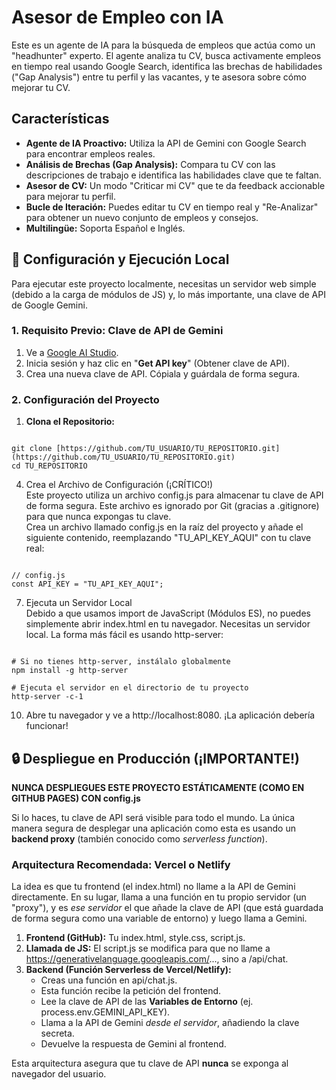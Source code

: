 # **Asesor de Empleo con IA**

Este es un agente de IA para la búsqueda de empleos que actúa como un "headhunter" experto. El agente analiza tu CV, busca activamente empleos en tiempo real usando Google Search, identifica las brechas de habilidades ("Gap Analysis") entre tu perfil y las vacantes, y te asesora sobre cómo mejorar tu CV.

## **Características**

* **Agente de IA Proactivo:** Utiliza la API de Gemini con Google Search para encontrar empleos reales.  
* **Análisis de Brechas (Gap Analysis):** Compara tu CV con las descripciones de trabajo e identifica las habilidades clave que te faltan.  
* **Asesor de CV:** Un modo "Criticar mi CV" que te da feedback accionable para mejorar tu perfil.  
* **Bucle de Iteración:** Puedes editar tu CV en tiempo real y "Re-Analizar" para obtener un nuevo conjunto de empleos y consejos.  
* **Multilingüe:** Soporta Español e Inglés.

## **🚀 Configuración y Ejecución Local**

Para ejecutar este proyecto localmente, necesitas un servidor web simple (debido a la carga de módulos de JS) y, lo más importante, una clave de API de Google Gemini.

### **1\. Requisito Previo: Clave de API de Gemini**

1. Ve a [Google AI Studio](https://aistudio.google.com/).  
2. Inicia sesión y haz clic en "**Get API key**" (Obtener clave de API).  
3. Crea una nueva clave de API. Cópiala y guárdala de forma segura.

### **2\. Configuración del Proyecto**

1. **Clona el Repositorio:**

```

git clone [https://github.com/TU_USUARIO/TU_REPOSITORIO.git](https://github.com/TU_USUARIO/TU_REPOSITORIO.git)
cd TU_REPOSITORIO

```

4.   
   Crea el Archivo de Configuración (¡CRÍTICO\!)  
   Este proyecto utiliza un archivo config.js para almacenar tu clave de API de forma segura. Este archivo es ignorado por Git (gracias a .gitignore) para que nunca expongas tu clave.  
   Crea un archivo llamado config.js en la raíz del proyecto y añade el siguiente contenido, reemplazando "TU\_API\_KEY\_AQUI" con tu clave real:

```

// config.js
const API_KEY = "TU_API_KEY_AQUI";

```

7.   
   Ejecuta un Servidor Local  
   Debido a que usamos import de JavaScript (Módulos ES), no puedes simplemente abrir index.html en tu navegador. Necesitas un servidor local. La forma más fácil es usando http-server:

```

# Si no tienes http-server, instálalo globalmente
npm install -g http-server

# Ejecuta el servidor en el directorio de tu proyecto
http-server -c-1

```

10.   
    Abre tu navegador y ve a http://localhost:8080. ¡La aplicación debería funcionar\!

## **🔒 Despliegue en Producción (¡IMPORTANTE\!)**

**NUNCA DESPLIEGUES ESTE PROYECTO ESTÁTICAMENTE (COMO EN GITHUB PAGES) CON config.js**

Si lo haces, tu clave de API será visible para todo el mundo. La única manera segura de desplegar una aplicación como esta es usando un **backend proxy** (también conocido como *serverless function*).

### **Arquitectura Recomendada: Vercel o Netlify**

La idea es que tu frontend (el index.html) no llame a la API de Gemini directamente. En su lugar, llama a una función en tu propio servidor (un "proxy"), y es *ese servidor* el que añade la clave de API (que está guardada de forma segura como una variable de entorno) y luego llama a Gemini.

1. **Frontend (GitHub):** Tu index.html, style.css, script.js.  
2. **Llamada de JS:** El script.js se modifica para que no llame a https://generativelanguage.googleapis.com/..., sino a /api/chat.  
3. **Backend (Función Serverless de Vercel/Netlify):**  
   * Creas una función en api/chat.js.  
   * Esta función recibe la petición del frontend.  
   * Lee la clave de API de las **Variables de Entorno** (ej. process.env.GEMINI\_API\_KEY).  
   * Llama a la API de Gemini *desde el servidor*, añadiendo la clave secreta.  
   * Devuelve la respuesta de Gemini al frontend.

Esta arquitectura asegura que tu clave de API **nunca** se exponga al navegador del usuario.
